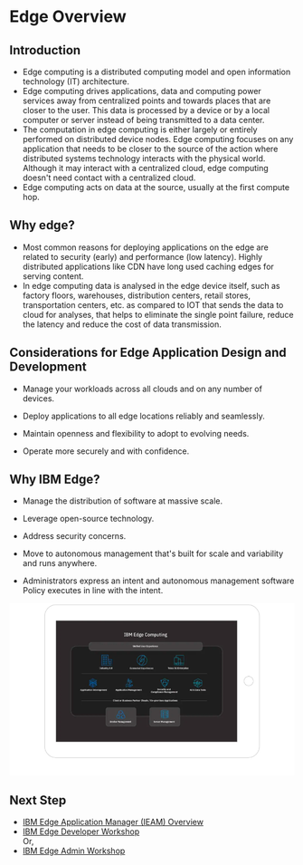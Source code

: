 # Edge Overview

## Introduction

- Edge computing is a distributed computing model and open information technology (IT) architecture.
- Edge computing drives applications, data and computing power services away from centralized points and towards places 
  that are closer to the user. This data is processed by a device or by a local computer or server instead of being 
  transmitted to a data center.
- The computation in edge computing is either largely or entirely performed on distributed device nodes. 
  Edge computing focuses on any application that needs to be closer to the source of the action where distributed 
  systems technology interacts with the physical world. Although it may interact with a centralized cloud, 
  edge computing doesn't need contact with a centralized cloud.
- Edge computing acts on data at the source, usually at the first compute hop.

## Why edge?

- Most common reasons for deploying applications on the edge are related to security 
  (early) and performance (low latency). Highly distributed applications like CDN have long used caching edges 
  for serving content.
- In edge computing data is analysed in the edge device itself, such as factory floors, warehouses, distribution centers, retail stores, 
  transportation centers, etc. as compared to IOT that sends the data to cloud for analyses, that helps to eliminate the single point failure, 
  reduce the latency and reduce the cost of data transmission.
  
## Considerations for Edge Application Design and Development

- Manage your workloads across all clouds and on any number of devices.

- Deploy applications to all edge locations reliably and seamlessly.

- Maintain openness and flexibility to adopt to evolving needs.

- Operate more securely and with confidence.

## Why IBM Edge?

- Manage the distribution of software at massive scale.

- Leverage open-source technology.

- Address security concerns.

- Move to autonomous management that's built for scale and variability and runs anywhere.

- Administrators express an intent and autonomous management software Policy executes in line with the intent.

<img src="images/ibm-edge.png" />

## Next Step

- [IBM Edge Application Manager (IEAM) Overview](ieam-overview.md)
- [IBM Edge Developer Workshop](edge-workshop-developer.md)
<br> Or,
- [IBM Edge Admin Workshop](edge-workshop-admin.md)